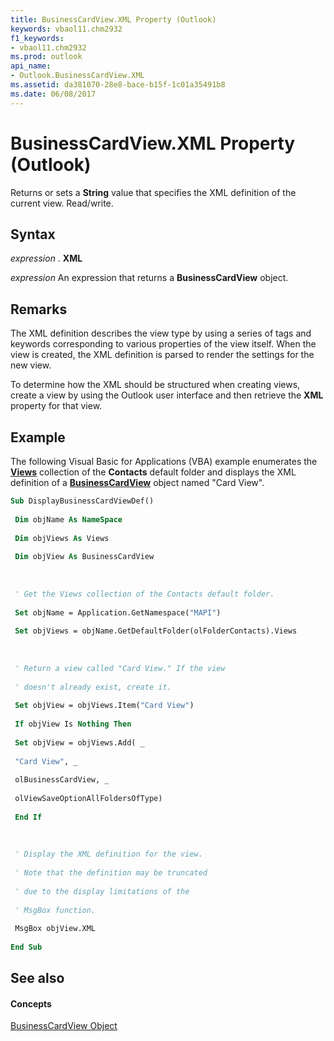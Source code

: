 ```yaml
---
title: BusinessCardView.XML Property (Outlook)
keywords: vbaol11.chm2932
f1_keywords:
- vbaol11.chm2932
ms.prod: outlook
api_name:
- Outlook.BusinessCardView.XML
ms.assetid: da381070-28e8-bace-b15f-1c01a35491b8
ms.date: 06/08/2017
---
```



# BusinessCardView.XML Property (Outlook)

Returns or sets a **String** value that specifies the XML definition of the current view. Read/write.


## Syntax

 _expression_ . **XML**

 _expression_ An expression that returns a **BusinessCardView** object.


## Remarks

The XML definition describes the view type by using a series of tags and keywords corresponding to various properties of the view itself. When the view is created, the XML definition is parsed to render the settings for the new view.

To determine how the XML should be structured when creating views, create a view by using the Outlook user interface and then retrieve the **XML** property for that view.


## Example

The following Visual Basic for Applications (VBA) example enumerates the **[Views](views-object-outlook.md)** collection of the **Contacts** default folder and displays the XML definition of a **[BusinessCardView](businesscardview-object-outlook.md)** object named "Card View".


```vb
Sub DisplayBusinessCardViewDef() 
 
 Dim objName As NameSpace 
 
 Dim objViews As Views 
 
 Dim objView As BusinessCardView 
 
 
 
 ' Get the Views collection of the Contacts default folder. 
 
 Set objName = Application.GetNamespace("MAPI") 
 
 Set objViews = objName.GetDefaultFolder(olFolderContacts).Views 
 
 
 
 ' Return a view called "Card View." If the view 
 
 ' doesn't already exist, create it. 
 
 Set objView = objViews.Item("Card View") 
 
 If objView Is Nothing Then 
 
 Set objView = objViews.Add( _ 
 
 "Card View", _ 
 
 olBusinessCardView, _ 
 
 olViewSaveOptionAllFoldersOfType) 
 
 End If 
 
 
 
 ' Display the XML definition for the view. 
 
 ' Note that the definition may be truncated 
 
 ' due to the display limitations of the 
 
 ' MsgBox function. 
 
 MsgBox objView.XML 
 
End Sub
```


## See also


#### Concepts


[BusinessCardView Object](businesscardview-object-outlook.md)

